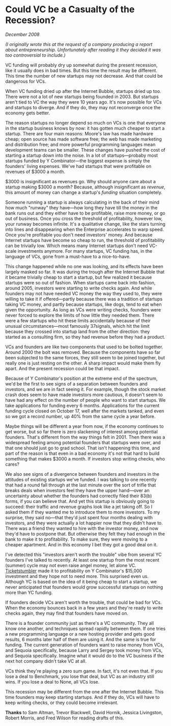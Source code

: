 # Could VC be a Casualty of the Recession?

_December 2008_

_(I originally wrote this at the request of a company producing a report about entrepreneurship. Unfortunately after reading it they decided it was too controversial to include.)_

VC funding will probably dry up somewhat during the present recession, like it usually does in bad times. But this time the result may be different. This time the number of new startups may not decrease. And that could be dangerous for VCs.

When VC funding dried up after the Internet Bubble, startups dried up too. There were not a lot of new startups being founded in 2003. But startups aren't tied to VC the way they were 10 years ago. It's now possible for VCs and startups to diverge. And if they do, they may not reconverge once the economy gets better.

The reason startups no longer depend so much on VCs is one that everyone in the startup business knows by now: it has gotten much cheaper to start a startup. There are four main reasons: Moore's law has made hardware cheap; open source has made software free; the web has made marketing and distribution free; and more powerful programming languages mean development teams can be smaller. These changes have pushed the cost of starting a startup down into the noise. In a lot of startups—probaby most startups funded by Y Combinator—the biggest expense is simply the founders' living expenses. We've had startups that were profitable on revenues of $3000 a month.

$3000 is insignificant as revenues go. Why should anyone care about a startup making $3000 a month? Because, although insignificant as _revenue_, this amount of money can change a startup's _funding_ situation completely.

Someone running a startup is always calculating in the back of their mind how much "runway" they have—how long they have till the money in the bank runs out and they either have to be profitable, raise more money, or go out of business. Once you cross the threshold of profitability, however low, your runway becomes infinite. It's a qualitative change, like the stars turning into lines and disappearing when the Enterprise accelerates to warp speed. Once you're profitable you don't need investors' money. And because Internet startups have become so cheap to run, the threshold of profitability can be trivially low. Which means many Internet startups don't need VC-scale investments anymore. For many startups, VC funding has, in the language of VCs, gone from a must-have to a nice-to-have.

This change happened while no one was looking, and its effects have been largely masked so far. It was during the trough after the Internet Bubble that it became trivially cheap to start a startup, but few realized it because startups were so out of fashion. When startups came back into fashion, around 2005, investors were starting to write checks again. And while founders may not have needed VC money the way they used to, they were willing to take it if offered—partly because there was a tradition of startups taking VC money, and partly because startups, like dogs, tend to eat when given the opportunity. As long as VCs were writing checks, founders were never forced to explore the limits of how little they needed them. There were a few startups who hit these limits accidentally because of their unusual circumstances—most famously 37signals, which hit the limit because they crossed into startup land from the other direction: they started as a consulting firm, so they had revenue before they had a product.

VCs and founders are like two components that used to be bolted together. Around 2000 the bolt was removed. Because the components have so far been subjected to the same forces, they still seem to be joined together, but really one is just resting on the other. A sharp impact would make them fly apart. And the present recession could be that impact.

Because of Y Combinator's position at the extreme end of the spectrum, we'd be the first to see signs of a separation between founders and investors, and we are in fact seeing it. For example, though the stock market crash does seem to have made investors more cautious, it doesn't seem to have had any effect on the number of people who want to start startups. We take applications for funding every 6 months. Applications for the current funding cycle closed on October 17, well after the markets tanked, and even so we got a record number, up 40% from the same cycle a year before.

Maybe things will be different a year from now, if the economy continues to get worse, but so far there is zero slackening of interest among potential founders. That's different from the way things felt in 2001. Then there was a widespread feeling among potential founders that startups were over, and that one should just go to grad school. That isn't happening this time, and part of the reason is that even in a bad economy it's not that hard to build something that makes $3000 a month. If investors stop writing checks, who cares?

We also see signs of a divergence between founders and investors in the attitudes of existing startups we've funded. I was talking to one recently that had a round fall through at the last minute over the sort of trifle that breaks deals when investors feel they have the upper hand—over an uncertainty about whether the founders had correctly filed their 83(b) forms, if you can believe that. And yet this startup is obviously going to succeed: their traffic and revenue graphs look like a jet taking off. So I asked them if they wanted me to introduce them to more investors. To my surprise, they said no—that they'd just spent four months dealing with investors, and they were actually a lot happier now that they didn't have to. There was a friend they wanted to hire with the investor money, and now they'd have to postpone that. But otherwise they felt they had enough in the bank to make it to profitability. To make sure, they were moving to a cheaper apartment. And in this economy I bet they got a good deal on it.

I've detected this "investors aren't worth the trouble" vibe from several YC founders I've talked to recently. At least one startup from the most recent (summer) cycle may not even raise angel money, let alone VC. [Ticketstumbler](http://ticketstumbler.com) made it to profitability on Y Combinator's $15,000 investment and they hope not to need more. This surprised even us. Although YC is based on the idea of it being cheap to start a startup, we never anticipated that founders would grow successful startups on nothing more than YC funding.

If founders decide VCs aren't worth the trouble, that could be bad for VCs. When the economy bounces back in a few years and they're ready to write checks again, they may find that founders have moved on.

There is a founder community just as there's a VC community. They all know one another, and techniques spread rapidly between them. If one tries a new programming language or a new hosting provider and gets good results, 6 months later half of them are using it. And the same is true for funding. The current generation of founders want to raise money from VCs, and Sequoia specifically, because Larry and Sergey took money from VCs, and Sequoia specifically. Imagine what it would do to the VC business if the next hot company didn't take VC at all.

VCs think they're playing a zero sum game. In fact, it's not even that. If you lose a deal to Benchmark, you lose that deal, but VC as an industry still wins. If you lose a deal to None, all VCs lose.

This recession may be different from the one after the Internet Bubble. This time founders may keep starting startups. And if they do, VCs will have to keep writing checks, or they could become irrelevant.

**Thanks** to Sam Altman, Trevor Blackwell, David Hornik, Jessica Livingston, Robert Morris, and Fred Wilson for reading drafts of this.